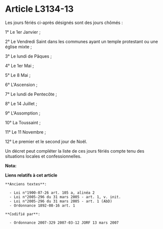 # Article L3134-13

Les jours fériés ci-après désignés sont des jours chômés :

1° Le 1er Janvier ;

2° Le Vendredi Saint dans les communes ayant un temple protestant ou une église mixte ;

3° Le lundi de Pâques ;

4° Le 1er Mai ;

5° Le 8 Mai ;

6° L'Ascension ;

7° Le lundi de Pentecôte ;

8° Le 14 Juillet ;

9° L'Assomption ;

10° La Toussaint ;

11° Le 11 Novembre ;

12° Le premier et le second jour de Noël.

Un décret peut compléter la liste de ces jours fériés compte tenu des situations locales et confessionnelles.

**Nota:**



**Liens relatifs à cet article**

	**Anciens textes**:

	  - Loi n°1900-07-26 art. 105 a, alinéa 2
	  - Loi n°2005-296 du 31 mars 2005 - art. 1, v. init.
	  - Loi n°2005-296 du 31 mars 2005 - art. 1 (AbD)
	  - Ordonnance 1892-08-16 art. 1

	**Codifié par**:

	  - Ordonnance 2007-329 2007-03-12 JORF 13 mars 2007
